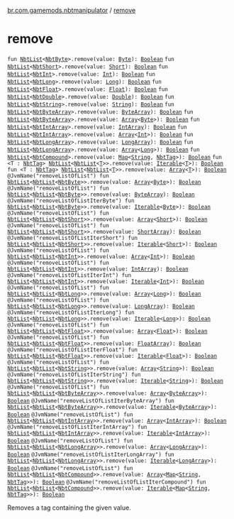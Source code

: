 [br.com.gamemods.nbtmanipulator](index.md) / [remove](./remove.md)

# remove

`fun `[`NbtList`](-nbt-list/index.md)`<`[`NbtByte`](-nbt-byte/index.md)`>.remove(value: `[`Byte`](https://kotlinlang.org/api/latest/jvm/stdlib/kotlin/-byte/index.html)`): `[`Boolean`](https://kotlinlang.org/api/latest/jvm/stdlib/kotlin/-boolean/index.html)
`fun `[`NbtList`](-nbt-list/index.md)`<`[`NbtShort`](-nbt-short/index.md)`>.remove(value: `[`Short`](https://kotlinlang.org/api/latest/jvm/stdlib/kotlin/-short/index.html)`): `[`Boolean`](https://kotlinlang.org/api/latest/jvm/stdlib/kotlin/-boolean/index.html)
`fun `[`NbtList`](-nbt-list/index.md)`<`[`NbtInt`](-nbt-int/index.md)`>.remove(value: `[`Int`](https://kotlinlang.org/api/latest/jvm/stdlib/kotlin/-int/index.html)`): `[`Boolean`](https://kotlinlang.org/api/latest/jvm/stdlib/kotlin/-boolean/index.html)
`fun `[`NbtList`](-nbt-list/index.md)`<`[`NbtLong`](-nbt-long/index.md)`>.remove(value: `[`Long`](https://kotlinlang.org/api/latest/jvm/stdlib/kotlin/-long/index.html)`): `[`Boolean`](https://kotlinlang.org/api/latest/jvm/stdlib/kotlin/-boolean/index.html)
`fun `[`NbtList`](-nbt-list/index.md)`<`[`NbtFloat`](-nbt-float/index.md)`>.remove(value: `[`Float`](https://kotlinlang.org/api/latest/jvm/stdlib/kotlin/-float/index.html)`): `[`Boolean`](https://kotlinlang.org/api/latest/jvm/stdlib/kotlin/-boolean/index.html)
`fun `[`NbtList`](-nbt-list/index.md)`<`[`NbtDouble`](-nbt-double/index.md)`>.remove(value: `[`Double`](https://kotlinlang.org/api/latest/jvm/stdlib/kotlin/-double/index.html)`): `[`Boolean`](https://kotlinlang.org/api/latest/jvm/stdlib/kotlin/-boolean/index.html)
`fun `[`NbtList`](-nbt-list/index.md)`<`[`NbtString`](-nbt-string/index.md)`>.remove(value: `[`String`](https://kotlinlang.org/api/latest/jvm/stdlib/kotlin/-string/index.html)`): `[`Boolean`](https://kotlinlang.org/api/latest/jvm/stdlib/kotlin/-boolean/index.html)
`fun `[`NbtList`](-nbt-list/index.md)`<`[`NbtByteArray`](-nbt-byte-array/index.md)`>.remove(value: `[`ByteArray`](https://kotlinlang.org/api/latest/jvm/stdlib/kotlin/-byte-array/index.html)`): `[`Boolean`](https://kotlinlang.org/api/latest/jvm/stdlib/kotlin/-boolean/index.html)
`fun `[`NbtList`](-nbt-list/index.md)`<`[`NbtByteArray`](-nbt-byte-array/index.md)`>.remove(value: `[`Array`](https://kotlinlang.org/api/latest/jvm/stdlib/kotlin/-array/index.html)`<`[`Byte`](https://kotlinlang.org/api/latest/jvm/stdlib/kotlin/-byte/index.html)`>): `[`Boolean`](https://kotlinlang.org/api/latest/jvm/stdlib/kotlin/-boolean/index.html)
`fun `[`NbtList`](-nbt-list/index.md)`<`[`NbtIntArray`](-nbt-int-array/index.md)`>.remove(value: `[`IntArray`](https://kotlinlang.org/api/latest/jvm/stdlib/kotlin/-int-array/index.html)`): `[`Boolean`](https://kotlinlang.org/api/latest/jvm/stdlib/kotlin/-boolean/index.html)
`fun `[`NbtList`](-nbt-list/index.md)`<`[`NbtIntArray`](-nbt-int-array/index.md)`>.remove(value: `[`Array`](https://kotlinlang.org/api/latest/jvm/stdlib/kotlin/-array/index.html)`<`[`Int`](https://kotlinlang.org/api/latest/jvm/stdlib/kotlin/-int/index.html)`>): `[`Boolean`](https://kotlinlang.org/api/latest/jvm/stdlib/kotlin/-boolean/index.html)
`fun `[`NbtList`](-nbt-list/index.md)`<`[`NbtLongArray`](-nbt-long-array/index.md)`>.remove(value: `[`LongArray`](https://kotlinlang.org/api/latest/jvm/stdlib/kotlin/-long-array/index.html)`): `[`Boolean`](https://kotlinlang.org/api/latest/jvm/stdlib/kotlin/-boolean/index.html)
`fun `[`NbtList`](-nbt-list/index.md)`<`[`NbtLongArray`](-nbt-long-array/index.md)`>.remove(value: `[`Array`](https://kotlinlang.org/api/latest/jvm/stdlib/kotlin/-array/index.html)`<`[`Long`](https://kotlinlang.org/api/latest/jvm/stdlib/kotlin/-long/index.html)`>): `[`Boolean`](https://kotlinlang.org/api/latest/jvm/stdlib/kotlin/-boolean/index.html)
`fun `[`NbtList`](-nbt-list/index.md)`<`[`NbtCompound`](-nbt-compound/index.md)`>.remove(value: `[`Map`](https://kotlinlang.org/api/latest/jvm/stdlib/kotlin.collections/-map/index.html)`<`[`String`](https://kotlinlang.org/api/latest/jvm/stdlib/kotlin/-string/index.html)`, `[`NbtTag`](-nbt-tag/index.md)`>): `[`Boolean`](https://kotlinlang.org/api/latest/jvm/stdlib/kotlin/-boolean/index.html)
`fun <T : `[`NbtTag`](-nbt-tag/index.md)`> `[`NbtList`](-nbt-list/index.md)`<`[`NbtList`](-nbt-list/index.md)`<`[`T`](remove.md#T)`>>.remove(value: `[`Iterable`](https://kotlinlang.org/api/latest/jvm/stdlib/kotlin.collections/-iterable/index.html)`<`[`T`](remove.md#T)`>): `[`Boolean`](https://kotlinlang.org/api/latest/jvm/stdlib/kotlin/-boolean/index.html)
`fun <T : `[`NbtTag`](-nbt-tag/index.md)`> `[`NbtList`](-nbt-list/index.md)`<`[`NbtList`](-nbt-list/index.md)`<`[`T`](remove.md#T)`>>.remove(value: `[`Array`](https://kotlinlang.org/api/latest/jvm/stdlib/kotlin/-array/index.html)`<`[`T`](remove.md#T)`>): `[`Boolean`](https://kotlinlang.org/api/latest/jvm/stdlib/kotlin/-boolean/index.html)
`@JvmName("removeListOfList") fun `[`NbtList`](-nbt-list/index.md)`<`[`NbtList`](-nbt-list/index.md)`<`[`NbtByte`](-nbt-byte/index.md)`>>.remove(value: `[`Array`](https://kotlinlang.org/api/latest/jvm/stdlib/kotlin/-array/index.html)`<`[`Byte`](https://kotlinlang.org/api/latest/jvm/stdlib/kotlin/-byte/index.html)`>): `[`Boolean`](https://kotlinlang.org/api/latest/jvm/stdlib/kotlin/-boolean/index.html)
`@JvmName("removeListOfList") fun `[`NbtList`](-nbt-list/index.md)`<`[`NbtList`](-nbt-list/index.md)`<`[`NbtByte`](-nbt-byte/index.md)`>>.remove(value: `[`ByteArray`](https://kotlinlang.org/api/latest/jvm/stdlib/kotlin/-byte-array/index.html)`): `[`Boolean`](https://kotlinlang.org/api/latest/jvm/stdlib/kotlin/-boolean/index.html)
`@JvmName("removeListOfListIterByte") fun `[`NbtList`](-nbt-list/index.md)`<`[`NbtList`](-nbt-list/index.md)`<`[`NbtByte`](-nbt-byte/index.md)`>>.remove(value: `[`Iterable`](https://kotlinlang.org/api/latest/jvm/stdlib/kotlin.collections/-iterable/index.html)`<`[`Byte`](https://kotlinlang.org/api/latest/jvm/stdlib/kotlin/-byte/index.html)`>): `[`Boolean`](https://kotlinlang.org/api/latest/jvm/stdlib/kotlin/-boolean/index.html)
`@JvmName("removeListOfList") fun `[`NbtList`](-nbt-list/index.md)`<`[`NbtList`](-nbt-list/index.md)`<`[`NbtShort`](-nbt-short/index.md)`>>.remove(value: `[`Array`](https://kotlinlang.org/api/latest/jvm/stdlib/kotlin/-array/index.html)`<`[`Short`](https://kotlinlang.org/api/latest/jvm/stdlib/kotlin/-short/index.html)`>): `[`Boolean`](https://kotlinlang.org/api/latest/jvm/stdlib/kotlin/-boolean/index.html)
`@JvmName("removeListOfList") fun `[`NbtList`](-nbt-list/index.md)`<`[`NbtList`](-nbt-list/index.md)`<`[`NbtShort`](-nbt-short/index.md)`>>.remove(value: `[`ShortArray`](https://kotlinlang.org/api/latest/jvm/stdlib/kotlin/-short-array/index.html)`): `[`Boolean`](https://kotlinlang.org/api/latest/jvm/stdlib/kotlin/-boolean/index.html)
`@JvmName("removeListOfListIterShort") fun `[`NbtList`](-nbt-list/index.md)`<`[`NbtList`](-nbt-list/index.md)`<`[`NbtShort`](-nbt-short/index.md)`>>.remove(value: `[`Iterable`](https://kotlinlang.org/api/latest/jvm/stdlib/kotlin.collections/-iterable/index.html)`<`[`Short`](https://kotlinlang.org/api/latest/jvm/stdlib/kotlin/-short/index.html)`>): `[`Boolean`](https://kotlinlang.org/api/latest/jvm/stdlib/kotlin/-boolean/index.html)
`@JvmName("removeListOfList") fun `[`NbtList`](-nbt-list/index.md)`<`[`NbtList`](-nbt-list/index.md)`<`[`NbtInt`](-nbt-int/index.md)`>>.remove(value: `[`Array`](https://kotlinlang.org/api/latest/jvm/stdlib/kotlin/-array/index.html)`<`[`Int`](https://kotlinlang.org/api/latest/jvm/stdlib/kotlin/-int/index.html)`>): `[`Boolean`](https://kotlinlang.org/api/latest/jvm/stdlib/kotlin/-boolean/index.html)
`@JvmName("removeListOfList") fun `[`NbtList`](-nbt-list/index.md)`<`[`NbtList`](-nbt-list/index.md)`<`[`NbtInt`](-nbt-int/index.md)`>>.remove(value: `[`IntArray`](https://kotlinlang.org/api/latest/jvm/stdlib/kotlin/-int-array/index.html)`): `[`Boolean`](https://kotlinlang.org/api/latest/jvm/stdlib/kotlin/-boolean/index.html)
`@JvmName("removeListOfListIterInt") fun `[`NbtList`](-nbt-list/index.md)`<`[`NbtList`](-nbt-list/index.md)`<`[`NbtInt`](-nbt-int/index.md)`>>.remove(value: `[`Iterable`](https://kotlinlang.org/api/latest/jvm/stdlib/kotlin.collections/-iterable/index.html)`<`[`Int`](https://kotlinlang.org/api/latest/jvm/stdlib/kotlin/-int/index.html)`>): `[`Boolean`](https://kotlinlang.org/api/latest/jvm/stdlib/kotlin/-boolean/index.html)
`@JvmName("removeListOfList") fun `[`NbtList`](-nbt-list/index.md)`<`[`NbtList`](-nbt-list/index.md)`<`[`NbtLong`](-nbt-long/index.md)`>>.remove(value: `[`Array`](https://kotlinlang.org/api/latest/jvm/stdlib/kotlin/-array/index.html)`<`[`Long`](https://kotlinlang.org/api/latest/jvm/stdlib/kotlin/-long/index.html)`>): `[`Boolean`](https://kotlinlang.org/api/latest/jvm/stdlib/kotlin/-boolean/index.html)
`@JvmName("removeListOfList") fun `[`NbtList`](-nbt-list/index.md)`<`[`NbtList`](-nbt-list/index.md)`<`[`NbtLong`](-nbt-long/index.md)`>>.remove(value: `[`LongArray`](https://kotlinlang.org/api/latest/jvm/stdlib/kotlin/-long-array/index.html)`): `[`Boolean`](https://kotlinlang.org/api/latest/jvm/stdlib/kotlin/-boolean/index.html)
`@JvmName("removeListOfListIterLong") fun `[`NbtList`](-nbt-list/index.md)`<`[`NbtList`](-nbt-list/index.md)`<`[`NbtLong`](-nbt-long/index.md)`>>.remove(value: `[`Iterable`](https://kotlinlang.org/api/latest/jvm/stdlib/kotlin.collections/-iterable/index.html)`<`[`Long`](https://kotlinlang.org/api/latest/jvm/stdlib/kotlin/-long/index.html)`>): `[`Boolean`](https://kotlinlang.org/api/latest/jvm/stdlib/kotlin/-boolean/index.html)
`@JvmName("removeListOfList") fun `[`NbtList`](-nbt-list/index.md)`<`[`NbtList`](-nbt-list/index.md)`<`[`NbtFloat`](-nbt-float/index.md)`>>.remove(value: `[`Array`](https://kotlinlang.org/api/latest/jvm/stdlib/kotlin/-array/index.html)`<`[`Float`](https://kotlinlang.org/api/latest/jvm/stdlib/kotlin/-float/index.html)`>): `[`Boolean`](https://kotlinlang.org/api/latest/jvm/stdlib/kotlin/-boolean/index.html)
`@JvmName("removeListOfList") fun `[`NbtList`](-nbt-list/index.md)`<`[`NbtList`](-nbt-list/index.md)`<`[`NbtFloat`](-nbt-float/index.md)`>>.remove(value: `[`FloatArray`](https://kotlinlang.org/api/latest/jvm/stdlib/kotlin/-float-array/index.html)`): `[`Boolean`](https://kotlinlang.org/api/latest/jvm/stdlib/kotlin/-boolean/index.html)
`@JvmName("removeListOfListIterFloat") fun `[`NbtList`](-nbt-list/index.md)`<`[`NbtList`](-nbt-list/index.md)`<`[`NbtFloat`](-nbt-float/index.md)`>>.remove(value: `[`Iterable`](https://kotlinlang.org/api/latest/jvm/stdlib/kotlin.collections/-iterable/index.html)`<`[`Float`](https://kotlinlang.org/api/latest/jvm/stdlib/kotlin/-float/index.html)`>): `[`Boolean`](https://kotlinlang.org/api/latest/jvm/stdlib/kotlin/-boolean/index.html)
`@JvmName("removeListOfList") fun `[`NbtList`](-nbt-list/index.md)`<`[`NbtList`](-nbt-list/index.md)`<`[`NbtString`](-nbt-string/index.md)`>>.remove(value: `[`Array`](https://kotlinlang.org/api/latest/jvm/stdlib/kotlin/-array/index.html)`<`[`String`](https://kotlinlang.org/api/latest/jvm/stdlib/kotlin/-string/index.html)`>): `[`Boolean`](https://kotlinlang.org/api/latest/jvm/stdlib/kotlin/-boolean/index.html)
`@JvmName("removeListOfListIterString") fun `[`NbtList`](-nbt-list/index.md)`<`[`NbtList`](-nbt-list/index.md)`<`[`NbtString`](-nbt-string/index.md)`>>.remove(value: `[`Iterable`](https://kotlinlang.org/api/latest/jvm/stdlib/kotlin.collections/-iterable/index.html)`<`[`String`](https://kotlinlang.org/api/latest/jvm/stdlib/kotlin/-string/index.html)`>): `[`Boolean`](https://kotlinlang.org/api/latest/jvm/stdlib/kotlin/-boolean/index.html)
`@JvmName("removeListOfList") fun `[`NbtList`](-nbt-list/index.md)`<`[`NbtList`](-nbt-list/index.md)`<`[`NbtByteArray`](-nbt-byte-array/index.md)`>>.remove(value: `[`Array`](https://kotlinlang.org/api/latest/jvm/stdlib/kotlin/-array/index.html)`<`[`ByteArray`](https://kotlinlang.org/api/latest/jvm/stdlib/kotlin/-byte-array/index.html)`>): `[`Boolean`](https://kotlinlang.org/api/latest/jvm/stdlib/kotlin/-boolean/index.html)
`@JvmName("removeListOfListIterByteArray") fun `[`NbtList`](-nbt-list/index.md)`<`[`NbtList`](-nbt-list/index.md)`<`[`NbtByteArray`](-nbt-byte-array/index.md)`>>.remove(value: `[`Iterable`](https://kotlinlang.org/api/latest/jvm/stdlib/kotlin.collections/-iterable/index.html)`<`[`ByteArray`](https://kotlinlang.org/api/latest/jvm/stdlib/kotlin/-byte-array/index.html)`>): `[`Boolean`](https://kotlinlang.org/api/latest/jvm/stdlib/kotlin/-boolean/index.html)
`@JvmName("removeListOfList") fun `[`NbtList`](-nbt-list/index.md)`<`[`NbtList`](-nbt-list/index.md)`<`[`NbtIntArray`](-nbt-int-array/index.md)`>>.remove(value: `[`Array`](https://kotlinlang.org/api/latest/jvm/stdlib/kotlin/-array/index.html)`<`[`IntArray`](https://kotlinlang.org/api/latest/jvm/stdlib/kotlin/-int-array/index.html)`>): `[`Boolean`](https://kotlinlang.org/api/latest/jvm/stdlib/kotlin/-boolean/index.html)
`@JvmName("removeListOfListIterIntArray") fun `[`NbtList`](-nbt-list/index.md)`<`[`NbtList`](-nbt-list/index.md)`<`[`NbtIntArray`](-nbt-int-array/index.md)`>>.remove(value: `[`Iterable`](https://kotlinlang.org/api/latest/jvm/stdlib/kotlin.collections/-iterable/index.html)`<`[`IntArray`](https://kotlinlang.org/api/latest/jvm/stdlib/kotlin/-int-array/index.html)`>): `[`Boolean`](https://kotlinlang.org/api/latest/jvm/stdlib/kotlin/-boolean/index.html)
`@JvmName("removeListOfList") fun `[`NbtList`](-nbt-list/index.md)`<`[`NbtList`](-nbt-list/index.md)`<`[`NbtLongArray`](-nbt-long-array/index.md)`>>.remove(value: `[`Array`](https://kotlinlang.org/api/latest/jvm/stdlib/kotlin/-array/index.html)`<`[`LongArray`](https://kotlinlang.org/api/latest/jvm/stdlib/kotlin/-long-array/index.html)`>): `[`Boolean`](https://kotlinlang.org/api/latest/jvm/stdlib/kotlin/-boolean/index.html)
`@JvmName("removeListOfListIterLongArray") fun `[`NbtList`](-nbt-list/index.md)`<`[`NbtList`](-nbt-list/index.md)`<`[`NbtLongArray`](-nbt-long-array/index.md)`>>.remove(value: `[`Iterable`](https://kotlinlang.org/api/latest/jvm/stdlib/kotlin.collections/-iterable/index.html)`<`[`LongArray`](https://kotlinlang.org/api/latest/jvm/stdlib/kotlin/-long-array/index.html)`>): `[`Boolean`](https://kotlinlang.org/api/latest/jvm/stdlib/kotlin/-boolean/index.html)
`@JvmName("removeListOfList") fun `[`NbtList`](-nbt-list/index.md)`<`[`NbtList`](-nbt-list/index.md)`<`[`NbtCompound`](-nbt-compound/index.md)`>>.remove(value: `[`Array`](https://kotlinlang.org/api/latest/jvm/stdlib/kotlin/-array/index.html)`<`[`Map`](https://kotlinlang.org/api/latest/jvm/stdlib/kotlin.collections/-map/index.html)`<`[`String`](https://kotlinlang.org/api/latest/jvm/stdlib/kotlin/-string/index.html)`, `[`NbtTag`](-nbt-tag/index.md)`>>): `[`Boolean`](https://kotlinlang.org/api/latest/jvm/stdlib/kotlin/-boolean/index.html)
`@JvmName("removeListOfListIterCompound") fun `[`NbtList`](-nbt-list/index.md)`<`[`NbtList`](-nbt-list/index.md)`<`[`NbtCompound`](-nbt-compound/index.md)`>>.remove(value: `[`Iterable`](https://kotlinlang.org/api/latest/jvm/stdlib/kotlin.collections/-iterable/index.html)`<`[`Map`](https://kotlinlang.org/api/latest/jvm/stdlib/kotlin.collections/-map/index.html)`<`[`String`](https://kotlinlang.org/api/latest/jvm/stdlib/kotlin/-string/index.html)`, `[`NbtTag`](-nbt-tag/index.md)`>>): `[`Boolean`](https://kotlinlang.org/api/latest/jvm/stdlib/kotlin/-boolean/index.html)

Removes a tag containing the given value.

